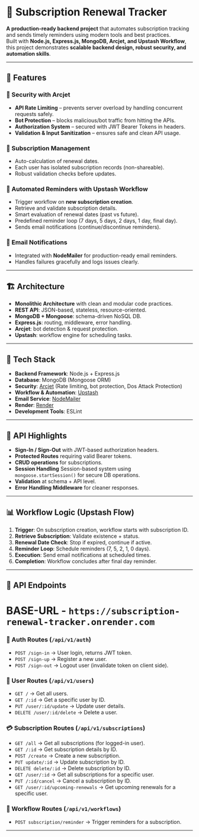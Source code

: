 # 📌 Subscription Renewal Tracker

**A production-ready backend project** that automates subscription tracking and sends timely reminders using modern tools and best practices.  
Built with **Node.js, Express.js, MongoDB, Arcjet, and Upstash Workflow**, this project demonstrates **scalable backend design, robust security, and automation skills**.

---

## 🚀 Features  

### 🔐 Security with Arcjet  
- **API Rate Limiting** – prevents server overload by handling concurrent requests safely.  
- **Bot Protection** – blocks malicious/bot traffic from hitting the APIs.  
- **Authorization System** – secured with JWT Bearer Tokens in headers.  
- **Validation & Input Sanitization** – ensures safe and clean API usage.  

### 📅 Subscription Management  
- Auto-calculation of renewal dates.  
- Each user has isolated subscription records (non-shareable).  
- Robust validation checks before updates.  

### 🔔 Automated Reminders with Upstash Workflow  
- Trigger workflow on **new subscription creation**.  
- Retrieve and validate subscription details.  
- Smart evaluation of renewal dates (past vs future).  
- Predefined reminder loop (7 days, 5 days, 2 days, 1 day, final day).  
- Sends email notifications (continue/discontinue reminders).  

### 📧 Email Notifications  
- Integrated with **NodeMailer** for production-ready email reminders.  
- Handles failures gracefully and logs issues clearly.  

---

## 🏗️ Architecture  
- **Monolithic Architecture** with clean and modular code practices.  
- **REST API**: JSON-based, stateless, resource-oriented.  
- **MongoDB + Mongoose**: schema-driven NoSQL DB.  
- **Express.js**: routing, middleware, error handling.  
- **Arcjet**: bot detection & request protection.  
- **Upstash**: workflow engine for scheduling tasks.  

---

## 📂 Tech Stack  
- **Backend Framework**: Node.js + Express.js  
- **Database**: MongoDB (Mongoose ORM)  
- **Security**: [Arcjet](https://arcjet.com/) (Rate limiting, bot protection, Dos Attack Protection)  
- **Workflow & Automation**: [Upstash](https://upstash.com/)
- **Email Service**: [NodeMailer](https://nodemailer.com/)  
- **Render**: [Render](https://render.com/) 
- **Development Tools**: ESLint  

---

## 🔑 API Highlights  
- **Sign-In / Sign-Out** with JWT-based authorization headers.  
- **Protected Routes** requiring valid Bearer tokens.  
- **CRUD operations** for subscriptions.
- **Session Handling** Session-based system using `mongoose.startSession()` for secure DB operations.  
- **Validation** at schema + API level.  
- **Error Handling Middleware** for cleaner responses.  

---

## 📊 Workflow Logic (Upstash Flow)  
1. **Trigger**: On subscription creation, workflow starts with subscription ID.  
2. **Retrieve Subscription**: Validate existence + status.  
3. **Renewal Date Check**: Stop if expired, continue if active.  
4. **Reminder Loop**: Schedule reminders (7, 5, 2, 1, 0 days).  
5. **Execution**: Send email notifications at scheduled times.  
6. **Completion**: Workflow concludes after final day reminder.

---

## 📌 API Endpoints  

# BASE-URL - `https://subscription-renewal-tracker.onrender.com`

### 🔑 Auth Routes (`/api/v1/auth`)  
- `POST /sign-in` → User login, returns JWT token.  
- `POST /sign-up` → Register a new user.  
- `POST /sign-out` → Logout user (invalidate token on client side).  

### 👤 User Routes (`/api/v1/users`)  
- `GET /` → Get all users.  
- `GET /:id` → Get a specific user by ID.  
- `PUT /user/:id/update` → Update user details.  
- `DELETE /user/:id/delete` → Delete a user.  

### 💳 Subscription Routes (`/api/v1/subscriptions`)

- `GET /all` → Get all subscriptions (for logged-in user).  
- `GET /:id` → Get subscription details by ID.  
- `POST /create` → Create a new subscription.  
- `PUT update/:id` → Update subscription by ID.  
- `DELETE delete/:id` → Delete subscription by ID.  
- `GET /user/:id` → Get all subscriptions for a specific user.  
- `PUT /:id/cancel` → Cancel a subscription by ID.  
- `GET /user/:id/upcoming-renewals` → Get upcoming renewals for a specific user.  


### 🔔 Workflow Routes (`/api/v1/workflows`)  
- `POST subscription/reminder` → Trigger reminders for a subscription.  

---



